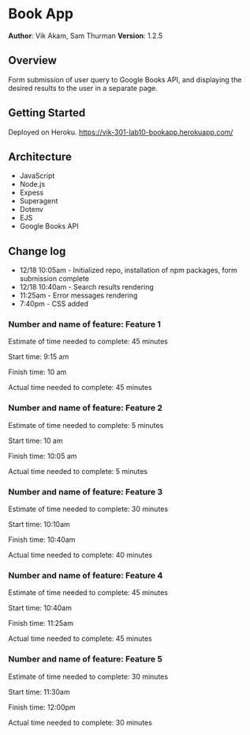 # Book App

**Author**: Vik Akam, Sam Thurman
**Version**: 1.2.5 

## Overview
Form submission of user query to Google Books API, and displaying the desired results to the user in a separate page. 

## Getting Started
Deployed on Heroku. https://vik-301-lab10-bookapp.herokuapp.com/

## Architecture
- JavaScript
- Node.js
- Expess
- Superagent
- Dotenv
- EJS
- Google Books API

## Change log
- 12/18 10:05am - Initialized repo, installation of npm packages, form submission complete
- 12/18 10:40am - Search results rendering
- 11:25am - Error messages rendering
- 7:40pm - CSS added



### Number and name of feature: Feature 1

Estimate of time needed to complete: 45 minutes

Start time: 9:15 am

Finish time: 10 am

Actual time needed to complete: 45 minutes

### Number and name of feature: Feature 2

Estimate of time needed to complete: 5 minutes

Start time: 10 am

Finish time: 10:05 am

Actual time needed to complete: 5 minutes

### Number and name of feature: Feature 3

Estimate of time needed to complete: 30 minutes

Start time: 10:10am

Finish time: 10:40am

Actual time needed to complete: 40 minutes

### Number and name of feature: Feature 4

Estimate of time needed to complete: 45 minutes

Start time: 10:40am

Finish time: 11:25am

Actual time needed to complete: 45 minutes

### Number and name of feature: Feature 5

Estimate of time needed to complete: 30 minutes

Start time: 11:30am

Finish time: 12:00pm

Actual time needed to complete: 30 minutes